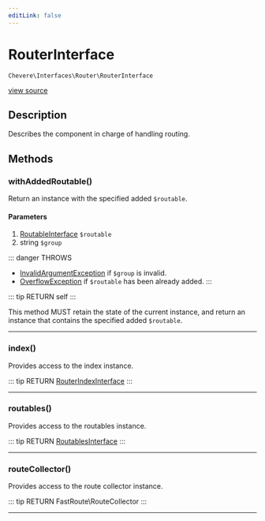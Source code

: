 ```yaml
---
editLink: false
---
```


# RouterInterface

`Chevere\Interfaces\Router\RouterInterface`

[view source](https://github.com/chevere/chevere/blob/master/Router/RouterInterface.php)

## Description

Describes the component in charge of handling routing.

## Methods

### withAddedRoutable()

Return an instance with the specified added `$routable`.

#### Parameters

1. [RoutableInterface](./RoutableInterface.md) `$routable`
2. string `$group`

::: danger THROWS
- [InvalidArgumentException](../../Exceptions/Core/InvalidArgumentException.md) if `$group` is invalid.
- [OverflowException](../../Exceptions/Core/OverflowException.md) if `$routable` has been already added.
:::

::: tip RETURN
self
:::

This method MUST retain the state of the current instance, and return
an instance that contains the specified added `$routable`.

---

### index()

Provides access to the index instance.

::: tip RETURN
[RouterIndexInterface](./RouterIndexInterface.md)
:::

---

### routables()

Provides access to the routables instance.

::: tip RETURN
[RoutablesInterface](./RoutablesInterface.md)
:::

---

### routeCollector()

Provides access to the route collector instance.

::: tip RETURN
FastRoute\RouteCollector
:::

---
